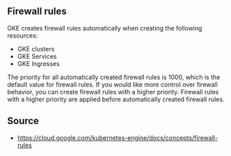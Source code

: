 ## Firewall rules
GKE creates firewall rules automatically when creating the following resources:
- GKE clusters
- GKE Services
- GKE Ingresses

The priority for all automatically created firewall rules is 1000, which is the default value for firewall rules. If you would like more control over firewall behavior, you can create firewall rules with a higher priority. Firewall rules with a higher priority are applied before automatically created firewall rules.

## Source
- https://cloud.google.com/kubernetes-engine/docs/concepts/firewall-rules